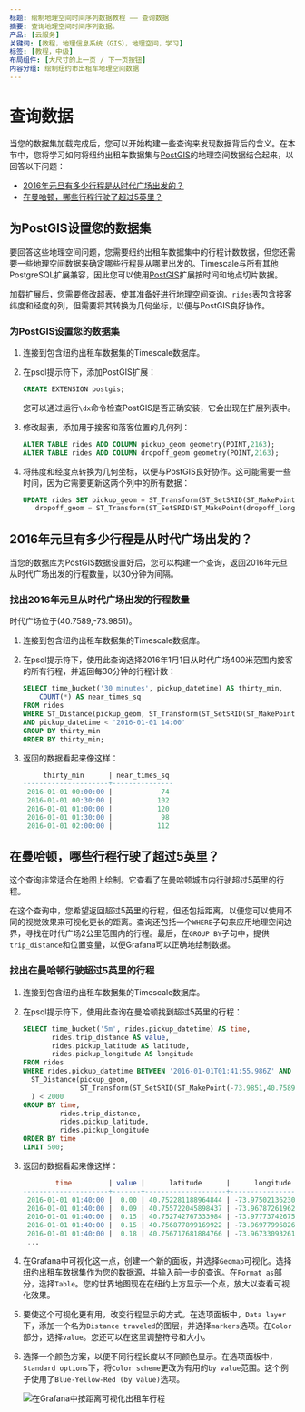 ```yaml
---
标题: 绘制地理空间时间序列数据教程 —— 查询数据
摘要: 查询地理空间时间序列数据。
产品: [云服务]
关键词: [教程，地理信息系统（GIS），地理空间，学习]
标签: [教程，中级]
布局组件: [大尺寸的上一页 / 下一页按钮]
内容分组: 绘制纽约市出租车地理空间数据
---
```


# 查询数据

当您的数据集加载完成后，您可以开始构建一些查询来发现数据背后的含义。在本节中，您将学习如何将纽约出租车数据集与[PostGIS][postgis]的地理空间数据结合起来，以回答以下问题：

*   [2016年元旦有多少行程是从时代广场出发的？](#2016年元旦有多少行程是从时代广场出发的)
*   [在曼哈顿，哪些行程行驶了超过5英里？](#在曼哈顿，哪些行程行驶了超过5英里)

## 为PostGIS设置您的数据集

要回答这些地理空间问题，您需要纽约出租车数据集中的行程计数数据，但您还需要一些地理空间数据来确定哪些行程是从哪里出发的。Timescale与所有其他PostgreSQL扩展兼容，因此您可以使用[PostGIS][postgis]扩展按时间和地点切片数据。

加载扩展后，您需要修改超表，使其准备好进行地理空间查询。`rides`表包含接客纬度和经度的列，但需要将其转换为几何坐标，以便与PostGIS良好协作。

<Procedure>

### 为PostGIS设置您的数据集

1. 连接到包含纽约出租车数据集的Timescale数据库。
2. 在psql提示符下，添加PostGIS扩展：

    ```sql
    CREATE EXTENSION postgis;
    ```

    您可以通过运行`\dx`命令检查PostGIS是否正确安装，它会出现在扩展列表中。
3. 修改超表，添加用于接客和落客位置的几何列：

    ```sql
    ALTER TABLE rides ADD COLUMN pickup_geom geometry(POINT,2163);
    ALTER TABLE rides ADD COLUMN dropoff_geom geometry(POINT,2163);
    ```

4. 将纬度和经度点转换为几何坐标，以便与PostGIS良好协作。这可能需要一些时间，因为它需要更新这两个列中的所有数据：

    ```sql
    UPDATE rides SET pickup_geom = ST_Transform(ST_SetSRID(ST_MakePoint(pickup_longitude,pickup_latitude),4326),2163),
       dropoff_geom = ST_Transform(ST_SetSRID(ST_MakePoint(dropoff_longitude,dropoff_latitude),4326),2163);
    ```

</Procedure>

## 2016年元旦有多少行程是从时代广场出发的？

当您的数据库为PostGIS数据设置好后，您可以构建一个查询，返回2016年元旦从时代广场出发的行程数量，以30分钟为间隔。

<Procedure>

### 找出2016年元旦从时代广场出发的行程数量

<Highlight type="note">
时代广场位于(40.7589,-73.9851)。
</Highlight>

1. 连接到包含纽约出租车数据集的Timescale数据库。
2. 在psql提示符下，使用此查询选择2016年1月1日从时代广场400米范围内接客的所有行程，并返回每30分钟的行程计数：

    ```sql
    SELECT time_bucket('30 minutes', pickup_datetime) AS thirty_min,
        COUNT(*) AS near_times_sq
    FROM rides
    WHERE ST_Distance(pickup_geom, ST_Transform(ST_SetSRID(ST_MakePoint(-73.9851,40.7589),4326),2163)) < 400
    AND pickup_datetime < '2016-01-01 14:00'
    GROUP BY thirty_min
    ORDER BY thirty_min;
    ```

3. 返回的数据看起来像这样：

    ```sql
         thirty_min      | near_times_sq
    ---------------------+---------------
     2016-01-01 00:00:00 |            74
     2016-01-01 00:30:00 |           102
     2016-01-01 01:00:00 |           120
     2016-01-01 01:30:00 |            98
     2016-01-01 02:00:00 |           112
    ```

</Procedure>

## 在曼哈顿，哪些行程行驶了超过5英里？

这个查询非常适合在地图上绘制。它查看了在曼哈顿城市内行驶超过5英里的行程。

在这个查询中，您希望返回超过5英里的行程，但还包括距离，以便您可以使用不同的视觉效果来可视化更长的距离。查询还包括一个`WHERE`子句来应用地理空间边界，寻找在时代广场2公里范围内的行程。最后，在`GROUP BY`子句中，提供`trip_distance`和位置变量，以便Grafana可以正确地绘制数据。

<Procedure>

### 找出在曼哈顿行驶超过5英里的行程

1. 连接到包含纽约出租车数据集的Timescale数据库。
2. 在psql提示符下，使用此查询在曼哈顿找到超过5英里的行程：

    ```sql
    SELECT time_bucket('5m', rides.pickup_datetime) AS time,
           rides.trip_distance AS value,
           rides.pickup_latitude AS latitude,
           rides.pickup_longitude AS longitude
    FROM rides
    WHERE rides.pickup_datetime BETWEEN '2016-01-01T01:41:55.986Z' AND '2016-01-01T07:41:55.986Z' AND
      ST_Distance(pickup_geom,
                  ST_Transform(ST_SetSRID(ST_MakePoint(-73.9851,40.7589),4326),2163)
      ) < 2000
    GROUP BY time,
             rides.trip_distance,
             rides.pickup_latitude,
             rides.pickup_longitude
    ORDER BY time
    LIMIT 500;
    ```

3. 返回的数据看起来像这样：

    ```sql
            time         | value |      latitude      |      longitude
    ---------------------+-------+--------------------+-------------------
     2016-01-01 01:40:00 |  0.00 | 40.752281188964844 | -73.975021362304688
     2016-01-01 01:40:00 |  0.09 | 40.755722045898437 | -73.967872619628906
     2016-01-01 01:40:00 |  0.15 | 40.752742767333984 | -73.977737426757813
     2016-01-01 01:40:00 |  0.15 | 40.756877899169922 | -73.969779968261719
     2016-01-01 01:40:00 |  0.18 | 40.756717681884766 | -73.967330932617188
     ...
    ```

4. [](#)<Optional /> 在Grafana中可视化这一点，创建一个新的面板，并选择`Geomap`可视化。选择纽约出租车数据集作为您的数据源，并输入前一步的查询。在`Format as`部分，选择`Table`。您的世界地图现在在纽约上方显示一个点，放大以查看可视化效果。
5. [](#)<Optional /> 要使这个可视化更有用，改变行程显示的方式。在选项面板中，`Data layer`下，添加一个名为`Distance traveled`的图层，并选择`markers`选项。在`Color`部分，选择`value`。您还可以在这里调整符号和大小。
6. [](#)<Optional /> 选择一个颜色方案，以便不同行程长度以不同颜色显示。在选项面板中，`Standard options`下，将`Color scheme`更改为有用的`by value`范围。这个例子使用了`Blue-Yellow-Red (by value)`选项。

    <img
    class="main-content__illustration"
    src="https://assets.timescale.com/docs/images/grafana-postgis.webp" 
    width={1375} height={944}
    alt="在Grafana中按距离可视化出租车行程"
    />

</Procedure>

[postgis]: http://postgis.net/
